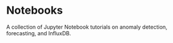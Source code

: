 # Notebooks
A collection of Jupyter Notebook tutorials on anomaly detection, forecasting, and InfluxDB.
